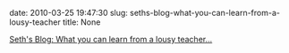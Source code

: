 date: 2010-03-25 19:47:30
slug: seths-blog-what-you-can-learn-from-a-lousy-teacher
title: None

[Seth's Blog: What you can learn from a lousy teacher...](http://sethgodin.typepad.com/seths_blog/2010/03/what-you-can-learn-from-a-lousy-teacher.html?utm_source=feedburner&utm_medium=feed&utm_campaign=Feed%3A+typepad%2Fsethsmainblog+%28Seth%27s+Blog%29)

